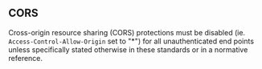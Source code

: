 ## CORS
Cross-origin resource sharing (CORS) protections must be disabled (ie. `Access-Control-Allow-Origin` set to "*") for all unauthenticated end points unless specifically stated otherwise in these standards or in a normative reference.
